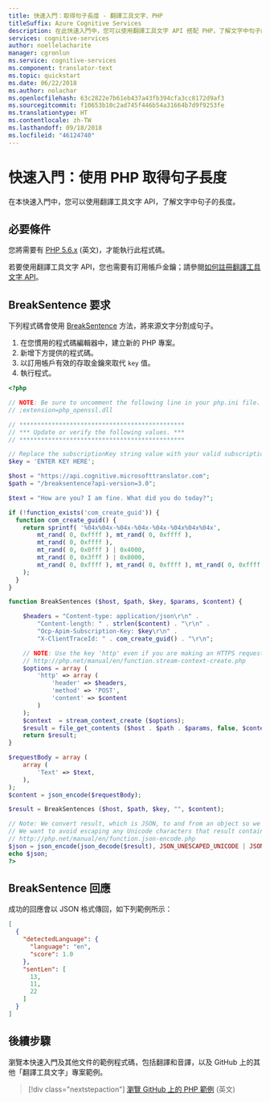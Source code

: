 ```yaml
---
title: 快速入門：取得句子長度 - 翻譯工具文字、PHP
titleSuffix: Azure Cognitive Services
description: 在此快速入門中，您可以使用翻譯工具文字 API 搭配 PHP，了解文字中句子的長度。
services: cognitive-services
author: noellelacharite
manager: cgronlun
ms.service: cognitive-services
ms.component: translator-text
ms.topic: quickstart
ms.date: 06/22/2018
ms.author: nolachar
ms.openlocfilehash: 63c2822e7b61eb437a43fb394cfa3cc8172d9af3
ms.sourcegitcommit: f10653b10c2ad745f446b54a31664b7d9f9253fe
ms.translationtype: HT
ms.contentlocale: zh-TW
ms.lasthandoff: 09/18/2018
ms.locfileid: "46124740"
---
```

# <a name="quickstart-get-sentence-lengths-with-php"></a>快速入門：使用 PHP 取得句子長度

在本快速入門中，您可以使用翻譯工具文字 API，了解文字中句子的長度。

## <a name="prerequisites"></a>必要條件

您將需要有 [PHP 5.6.x](http://php.net/downloads.php) (英文)，才能執行此程式碼。

若要使用翻譯工具文字 API，您也需要有訂用帳戶金鑰；請參閱[如何註冊翻譯工具文字 API](translator-text-how-to-signup.md)。

## <a name="breaksentence-request"></a>BreakSentence 要求

下列程式碼會使用 [BreakSentence](./reference/v3-0-break-sentence.md) 方法，將來源文字分割成句子。

1. 在您慣用的程式碼編輯器中，建立新的 PHP 專案。
2. 新增下方提供的程式碼。
3. 以訂用帳戶有效的存取金鑰來取代 `key` 值。
4. 執行程式。

```php
<?php

// NOTE: Be sure to uncomment the following line in your php.ini file.
// ;extension=php_openssl.dll

// **********************************************
// *** Update or verify the following values. ***
// **********************************************

// Replace the subscriptionKey string value with your valid subscription key.
$key = 'ENTER KEY HERE';

$host = "https://api.cognitive.microsofttranslator.com";
$path = "/breaksentence?api-version=3.0";

$text = "How are you? I am fine. What did you do today?";

if (!function_exists('com_create_guid')) {
  function com_create_guid() {
    return sprintf( '%04x%04x-%04x-%04x-%04x-%04x%04x%04x',
        mt_rand( 0, 0xffff ), mt_rand( 0, 0xffff ),
        mt_rand( 0, 0xffff ),
        mt_rand( 0, 0x0fff ) | 0x4000,
        mt_rand( 0, 0x3fff ) | 0x8000,
        mt_rand( 0, 0xffff ), mt_rand( 0, 0xffff ), mt_rand( 0, 0xffff )
    );
  }
}

function BreakSentences ($host, $path, $key, $params, $content) {

    $headers = "Content-type: application/json\r\n" .
        "Content-length: " . strlen($content) . "\r\n" .
        "Ocp-Apim-Subscription-Key: $key\r\n" .
        "X-ClientTraceId: " . com_create_guid() . "\r\n";

    // NOTE: Use the key 'http' even if you are making an HTTPS request. See:
    // http://php.net/manual/en/function.stream-context-create.php
    $options = array (
        'http' => array (
            'header' => $headers,
            'method' => 'POST',
            'content' => $content
        )
    );
    $context  = stream_context_create ($options);
    $result = file_get_contents ($host . $path . $params, false, $context);
    return $result;
}

$requestBody = array (
    array (
        'Text' => $text,
    ),
);
$content = json_encode($requestBody);

$result = BreakSentences ($host, $path, $key, "", $content);

// Note: We convert result, which is JSON, to and from an object so we can pretty-print it.
// We want to avoid escaping any Unicode characters that result contains. See:
// http://php.net/manual/en/function.json-encode.php
$json = json_encode(json_decode($result), JSON_UNESCAPED_UNICODE | JSON_PRETTY_PRINT);
echo $json;
?>
```

## <a name="breaksentence-response"></a>BreakSentence 回應

成功的回應會以 JSON 格式傳回，如下列範例所示：

```json
[
  {
    "detectedLanguage": {
      "language": "en",
      "score": 1.0
    },
    "sentLen": [
      13,
      11,
      22
    ]
  }
]
```

## <a name="next-steps"></a>後續步驟

瀏覽本快速入門及其他文件的範例程式碼，包括翻譯和音譯，以及 GitHub 上的其他「翻譯工具文字」專案範例。

> [!div class="nextstepaction"]
> [瀏覽 GitHub 上的 PHP 範例](https://aka.ms/TranslatorGitHub?type=&language=php) (英文)
